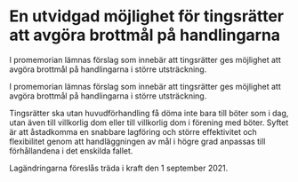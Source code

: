 # En utvidgad möjlighet för tingsrätter att avgöra brottmål på handlingarna

I promemorian lämnas förslag som innebär att tingsrätter ges möjlighet att avgöra brottmål på handlingarna i större utsträckning.

I promemorian lämnas förslag som innebär att tingsrätter ges möjlighet att avgöra brottmål på handlingarna i större utsträckning.

Tingsrätter ska utan huvudförhandling få döma inte bara till böter som i dag, utan även till villkorlig dom eller till villkorlig dom i förening med böter. Syftet är att åstadkomma en snabbare lagföring och större effektivitet och flexibilitet genom att handläggningen av mål i högre grad anpassas till förhållandena i det enskilda fallet.

Lagändringarna föreslås träda i kraft den 1 september 2021.
